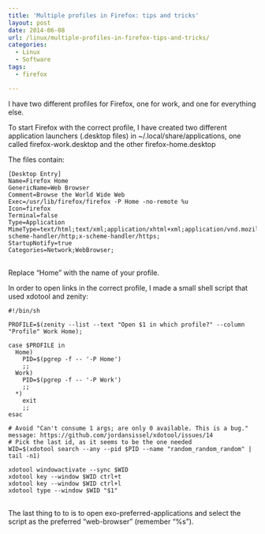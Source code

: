 ```yaml
---
title: 'Multiple profiles in Firefox: tips and tricks'
layout: post
date: 2014-06-08
url: /linux/multiple-profiles-in-firefox-tips-and-tricks/
categories:
  - Linux
  - Software
tags:
  - firefox

---
```

I have two different profiles for Firefox, one for work, and one for everything else.

To start Firefox with the correct profile, I have created two different application launchers (.desktop files) in ~/.local/share/applications, one called firefox-work.desktop and the other firefox-home.desktop
<!--more-->

The files contain:

<pre>
<code class="language-ini">[Desktop Entry]
Name=Firefox Home
GenericName=Web Browser
Comment=Browse the World Wide Web
Exec=/usr/lib/firefox/firefox -P Home -no-remote %u
Icon=firefox
Terminal=false
Type=Application
MimeType=text/html;text/xml;application/xhtml+xml;application/vnd.mozilla.xul+xml;text/mml;x-scheme-handler/http;x-scheme-handler/https;
StartupNotify=true
Categories=Network;WebBrowser;
</code>
</pre>

Replace &#8220;Home&#8221; with the name of your profile.

In order to open links in the correct profile, I made a small shell script that used xdotool and zenity:

<pre>
<code class="language-bash">#!/bin/sh

PROFILE=$(zenity --list --text "Open $1 in which profile?" --column "Profile" Work Home);

case $PROFILE in
  Home)
    PID=$(pgrep -f -- '-P Home')
    ;;
  Work)
    PID=$(pgrep -f -- '-P Work')
    ;;
  *)
    exit
    ;;
esac

# Avoid "Can't consume 1 args; are only 0 available. This is a bug." message: https://github.com/jordansissel/xdotool/issues/14
# Pick the last id, as it seems to be the one needed
WID=$(xdotool search --any --pid $PID --name "random_random_random" | tail -n1)

xdotool windowactivate --sync $WID
xdotool key --window $WID ctrl+t
xdotool key --window $WID ctrl+l
xdotool type --window $WID "$1"
</code>
</pre>

The last thing to to is to open exo-preferred-applications and select the script as the preferred &#8220;web-browser&#8221; (remember &#8220;%s&#8221;).
